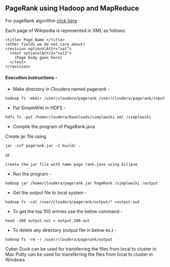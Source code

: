 
## PageRank using Hadoop and MapReduce

 For pageRank algorithm [click here](http://infolab.stanford.edu/~backrub/google.html)

Each page of Wikipedia is represented in XML as follows:
```
<title> Page_Name </title>
(other fields we do not care about)
<revision optionalAttr="val">
  <text optionalAttr2="val2"> 
    (Page body goes here)
  </text>
</revision>
```

#### Execution instructions - 

- Make directory in Cloudera named pagerank -
```
hadoop fs -mkdir /user/cloudera/pagerank /user/cloudera/pagerank/input 
```
- Put SimpleWiki in HDFS - 
```
hdfs fs -put /home/cloudera/Downloads/simplewiki.xml /simplewiki
```
- Compile the program of PageRank.java

Create jar file using 
```
jar -cvf pagerank.jar -C build/ . 
```
or
```
Create the jar file with name page rank.java using Eclipse

```
- Run the program - 
```
hadoop jar /home/cloudera/pagerank.jar PageRank /simplewiki /output
```
- Get the output file to local system - 
```
hadoop fs -cat /user/cloudera/pagerank/output/* >output.out 
```
- To get the top 100 entries use the below command -
```
head -100 output.out > output_100.out
```
- To delete any directory (output file in below ex.) -
```
hadoop fs -rm -r /user/cloudera/pagerank/output 
```

Cyber Duck can be used for transferring the files from local to cluster in Mac
Putty can be used for transferring the files from local to cluster in Windows
